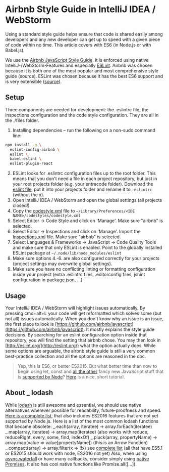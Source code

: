 # Airbnb Style Guide in IntelliJ IDEA / WebStorm

Using a standard style guide helps ensure that code is shared easily among developers and any new developer can get up to speed with a given piece of code within no time.
This article covers with ES6 (in Node.js or with Babel.js).

We use the [Airbnb JavaScript Style Guide](https://github.com/airbnb/javascript). It is enforced using native IntelliJ-/WebStorm-Features and especially [ESLint](http://eslint.org/). 
Airbnb was chosen because it is both one of the most popular and most comprehensive style guide (source). ESLint was chosen because it has the best ES6 support and is very extensible ([source](http://noeticforce.com/best-javascript-style-guide-for-maintainable-code)).

## Setup

Three components are needed for development: the .eslintrc file, the inspections configuration and the code style configuration. They are all in the ./files folder.

1. Installing dependencies – run the following on a non-sudo command line:

```sh
npm install -g \
  eslint-config-airbnb \
  eslint \
  babel-eslint \
  eslint-plugin-react
```


2. ESLint looks for .eslintrc configuration files up to the root folder. This means that you don't need a file in each project repository, but just in your root projects folder (e.g. your entrecode folder). Download the [eslint file](./files/x.eslintrc), put it into your projects folder and rename it to `.eslintrc` (without the x).
3. Open IntelliJ IDEA / WebStorm and open the global settings (all projects closed!)
4. Copy the [codestyle.xml](./files/codestyle.xml) file to `~/Library/Preferences/<IDE NAME>/codestyles/codestyle.xml`
5. Select Editor -> Code Style and click on 'Manage'. Make sure "airbnb" is selected.
6. Select Editor -> Inspections and click on 'Manage'. Import the [Inspections.xml](./files/Inspections.xml) file. Make sure "airbnb" is selected.
7. Select Languages & Frameworks -> JavaScript -> Code Quality Tools and make sure that only ESLint is enabled. Point to the globally installed ESLint package at `~/.node/lib/node_modules/eslint`
8. Make sure options 4.-6. are also configured correctly for your projects (project settings may overwrite global settings).
9. Make sure you have no conflicting linting or formatting configuration inside your project (extra .eslintrc files, .editorconfig files, jshint configuration in package.json, ...)

## Usage

Your IntelliJ IDEA / WebStorm will highlight issues automatically. By pressing cmd+alt+L your code will get reformatted which solves some (but not all) issues automatically.
When you don't know why an issue is an issue, the first place to look is [https://github.com/airbnb/javascript](https://github.com/airbnb/javascript). It mostly explains the style guide decisions. By searching for an eslint configuration option inside that repository, you will find the setting that airbnb chose. You may then look in [http://eslint.org/](http://eslint.org/) what the option actually does.
While some options are arguable, the airbnb style guide is still a very common best-practice collection and all the options are reasoned in the doc.

> Yep, this is ES6, or better ES2015. But what better time than now to begin using let, const and [all the other](http://es6-features.org/) fancy new JavaScript stuff that is [supported by Node](http://node.green/)? [Here](https://babeljs.io/docs/learn-es2015/) is a nice, short tutorial.
 

## About _ lodash
While [lodash](https://lodash.com/) is still awesome and essential, we should use native alternatives wherever possible for readability, future-proofness and speed.
[Here is a complete list](https://www.reindex.io/blog/you-might-not-need-underscore/), that also includes ES2016 features that are not yet supported by Node.js. Here is a list of the most common lodash functions that became obsolete:
_.each(array, iteratee) → array.forEach(iteratee)
_.map(array, iteratee) → array.map(iteratee) (also works with reduce, reduceRight, every, some, find, indexOf)
_.pluck(array, propertyName) → array.map(value => value[propertyName]) (this is an Arrow Function)
_.compact(array) → array.filter(x => !!x)
see [complete list](https://www.reindex.io/blog/you-might-not-need-underscore/) (all that have ES5.1 or ES2015 should work with node, ES2016 not yet)
Also, when using [async.waterfall](https://github.com/caolan/async#waterfall) or have many callbacks, consider simply using [native Promises](https://promisesaplus.com/). It also has cool native functions like Promise.all([...]).

